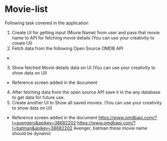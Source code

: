 # Movie-list
Following task covered in the application

1. Create UI for getting input (Movie Name) from user and pass that movie name to API for fetching movie details
(You can use your creativity to create UI)
2. Fetch data from the following Open Source OMDB API
-
3. Show fetched Movie details data on UI
(You can use your creativity to show data on UI)
- Reference screen added in the document
4. After fetching data from the open source API save it in the any database to get data for future use.
5. Create another UI to Show all saved movies.
(You can use your creativity to show data on UI)
- Reference screen added in the document
 https://www.omdbapi.com/?t=avengers&apikey=38682202
 https://www.omdbapi.com/?t=batman&apikey=38682202
 Avenger, batman these movie name should be dynamic
